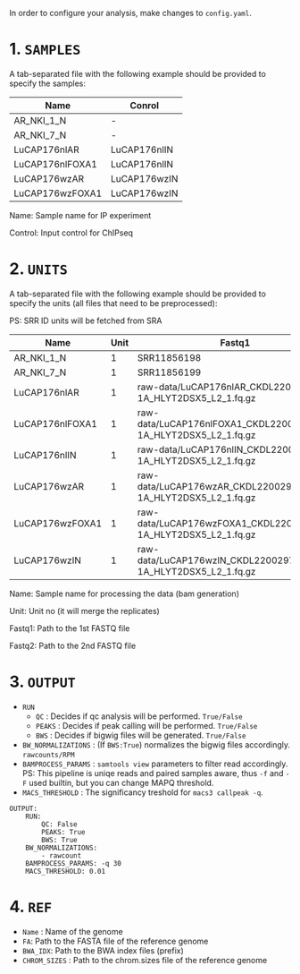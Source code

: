 In order to configure your analysis, make changes to `config.yaml`.

# 1. `SAMPLES`
A tab-separated file with the following example should be provided to specify the samples:

| Name            | Conrol       |
|-----------------|--------------|
| AR_NKI_1_N      | -            |
| AR_NKI_7_N      | -            |
| LuCAP176nlAR    | LuCAP176nlIN |
| LuCAP176nlFOXA1 | LuCAP176nlIN |
| LuCAP176wzAR    | LuCAP176wzIN |
| LuCAP176wzFOXA1 | LuCAP176wzIN |

Name: Sample name for IP experiment

Control: Input control for ChIPseq

# 2. `UNITS`
A tab-separated file with the following example should be provided to specify the units (all files that need to be preprocessed):

PS: SRR ID units will be fetched from SRA

| Name             | Unit | Fastq1                                                         | Fastq2                                                         | Library     |
|------------------|------|----------------------------------------------------------------|----------------------------------------------------------------|-------------|
| AR_NKI_1_N       | 1    | SRR11856198                                                    | -                                                              | Single      |
| AR_NKI_7_N       | 1    | SRR11856199                                                    | -                                                              | Single      |
| LuCAP176nlAR     | 1    | raw-data/LuCAP176nlAR_CKDL220029757-1A_HLYT2DSX5_L2_1.fq.gz    | raw-data/LuCAP176nlAR_CKDL220029757-1A_HLYT2DSX5_L2_2.fq.gz    | Paired      |
| LuCAP176nlFOXA1  | 1    | raw-data/LuCAP176nlFOXA1_CKDL220029753-1A_HLYT2DSX5_L2_1.fq.gz | raw-data/LuCAP176nlFOXA1_CKDL220029753-1A_HLYT2DSX5_L2_1.fq.gz | Paired      |
| LuCAP176nlIN     | 1    | raw-data/LuCAP176nlIN_CKDL220029757-1A_HLYT2DSX5_L2_1.fq.gz    | raw-data/LuCAP176nlIN_CKDL220029757-1A_HLYT2DSX5_L2_2.fq.gz    | Paired      |
| LuCAP176wzAR     | 1    | raw-data/LuCAP176wzAR_CKDL220029755-1A_HLYT2DSX5_L2_1.fq.gz    | raw-data/LuCAP176wzAR_CKDL220029755-1A_HLYT2DSX5_L2_2.fq.gz    | Paired      |
| LuCAP176wzFOXA1  | 1    | raw-data/LuCAP176wzFOXA1_CKDL220029756-1A_HLYT2DSX5_L2_1.fq.gz | raw-data/LuCAP176wzFOXA1_CKDL220029756-1A_HLYT2DSX5_L2_2.fq.gz | Paired      |   
| LuCAP176wzIN     | 1    | raw-data/LuCAP176wzIN_CKDL220029756-1A_HLYT2DSX5_L2_1.fq.gz    | raw-data/LuCAP176wzIN_CKDL220029756-1A_HLYT2DSX5_L2_2.fq.gz    | Paired      |

Name: Sample name for processing the data (bam generation)

Unit: Unit no (it will merge the replicates)

Fastq1: Path to the 1st FASTQ file

Fastq2: Path to the 2nd FASTQ file


# 3. `OUTPUT`
- `RUN`
    - `QC` : Decides if qc analysis will be performed. `True/False` 
    - `PEAKS` : Decides if peak calling will be performed. `True/False` 
    - `BWS` : Decides if bigwig files will be generated. `True/False` 
- `BW_NORMALIZATIONS` : (If `BWS:True`) normalizes the bigwig files accordingly. `rawcounts/RPM`
- `BAMPROCESS_PARAMS` : `samtools view` parameters to filter read accordingly. PS: This pipeline is uniqe reads and paired samples aware, thus `-f` and `-F` used builtin, but you can change MAPQ threshold.
- `MACS_THRESHOLD` : The significancy treshold for `macs3 callpeak -q`.

```
OUTPUT:
    RUN:
        QC: False
        PEAKS: True
        BWS: True
    BW_NORMALIZATIONS:
        - rawcount
    BAMPROCESS_PARAMS: -q 30
    MACS_THRESHOLD: 0.01 
```

# 4. `REF`
   - `Name` : Name of the genome
   - `FA`: Path to the FASTA file of the reference genome
   - `BWA_IDX`: Path to the BWA index files (prefix)
   - `CHROM_SIZES` : Path to the chrom.sizes file of the reference genome

  